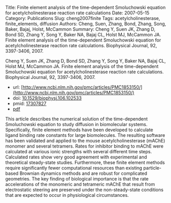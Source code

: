 Title: Finite element analysis of the time-dependent Smoluchowski equation for acetylcholinesterase reaction rate calculations
Date: 2007-05-15
Category: Publications
Slug: cheng2007finite
Tags: acetylcholinesterase, finite_elements, diffusion
Authors: Cheng, Suen, Zhang, Bond, Zhang, Song, Baker, Bajaj, Holst, McCammon
Summary: Cheng Y, Suen JK, Zhang D, Bond SD, Zhang Y, Song Y, Baker NA, Bajaj CL, Holst MJ, McCammon JA. Finite element analysis of the time-dependent Smoluchowski equation for acetylcholinesterase reaction rate calculations. Biophysical Journal, 92, 3397-3406, 2007. 

Cheng Y, Suen JK, Zhang D, Bond SD, Zhang Y, Song Y, Baker NA, Bajaj CL, Holst MJ, McCammon JA. Finite element analysis of the time-dependent Smoluchowski equation for acetylcholinesterase reaction rate calculations. Biophysical Journal, 92, 3397-3406, 2007. 

* url: [http://www.ncbi.nlm.nih.gov/pmc/articles/PMC1853150/](http://www.ncbi.nlm.nih.gov/pmc/articles/PMC1853150/)
* doi: [10.1529/biophysj.106.102533](http://dx.doi.org/10.1529/biophysj.106.102533)
* pmid: [17307827](http://www.ncbi.nlm.nih.gov/pubmed/17307827)
* [pdf](http://sobolevnrm.github.io/papers/cheng2007finite.pdf)

This article describes the numerical solution of the time-dependent Smoluchowski equation to study diffusion in biomolecular systems. Specifically, finite element methods have been developed to calculate ligand binding rate constants for large biomolecules. The resulting software has been validated and applied to the mouse acetylcholinesterase (mAChE) monomer and several tetramers. Rates for inhibitor binding to mAChE were calculated at various ionic strengths with several different time steps. Calculated rates show very good agreement with experimental and theoretical steady-state studies. Furthermore, these finite element methods require significantly fewer computational resources than existing particle-based Brownian dynamics methods and are robust for complicated geometries. The key finding of biological importance is that the rate accelerations of the monomeric and tetrameric mAChE that result from electrostatic steering are preserved under the non-steady-state conditions that are expected to occur in physiological circumstances.
